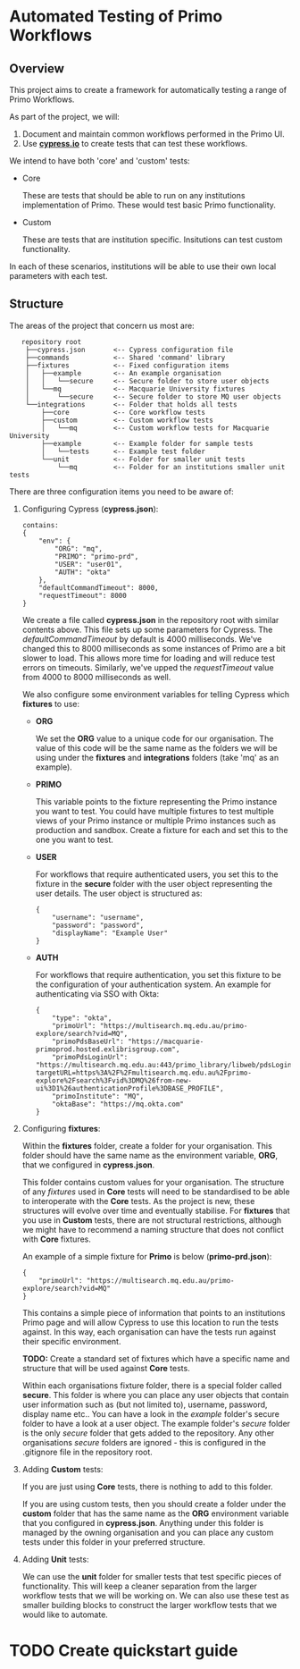 # Automated Testing of Primo Workflows

## Overview

This project aims to create a framework for automatically testing a range of Primo Workflows.

As part of the project, we will:

1. Document and maintain common workflows performed in the Primo UI.
2. Use [**cypress.io**](https://cypress.io) to create tests that can test these workflows.

We intend to have both 'core' and 'custom' tests:

-   Core

    These are tests that should be able to run on any institutions implementation of Primo. These would test basic Primo functionality.

-   Custom

    These are tests that are institution specific. Insitutions can test custom functionality.

In each of these scenarios, institutions will be able to use their own local parameters with each test.

## Structure

The areas of the project that concern us most are:

       repository root
        ├──cypress.json       <-- Cypress configuration file
        ├──commands           <-- Shared 'command' library
        ├──fixtures           <-- Fixed configuration items
        │   ├──example        <-- An example organisation
        │   │   └──secure     <-- Secure folder to store user objects
        │   └──mq             <-- Macquarie University fixtures
        │       └──secure     <-- Secure folder to store MQ user objects
        └──integrations       <-- Folder that holds all tests
            ├──core           <-- Core workflow tests
            ├──custom         <-- Custom workflow tests
            │   └──mq         <-- Custom workflow tests for Macquarie University
            ├──example        <-- Example folder for sample tests
            │   └──tests      <-- Example test folder
            └──unit           <-- Folder for smaller unit tests
                └──mq         <-- Folder for an institutions smaller unit tests

There are three configuration items you need to be aware of:

1.  Configuring Cypress (**cypress.json**):

        contains:
        {
            "env": {
                "ORG": "mq",
                "PRIMO": "primo-prd",
                "USER": "user01",
                "AUTH": "okta"
            },
            "defaultCommandTimeout": 8000,
            "requestTimeout": 8000
        }

    We create a file called **cypress.json** in the repository root with similar contents above. This file sets up some parameters for Cypress. The _defaultCommandTimeout_ by default is 4000 milliseconds. We've changed this to 8000 milliseconds as some instances of Primo are a bit slower to load. This allows more time for loading and will reduce test errors on timeouts. Similarly, we've upped the _requestTimeout_ value from 4000 to 8000 milliseconds as well.

    We also configure some environment variables for telling Cypress which **fixtures** to use:

    -   **ORG**

        We set the **ORG** value to a unique code for our organisation. The value of this code will be the same name as the folders we will be using under the **fixtures** and **integrations** folders (take 'mq' as an example).

    -   **PRIMO**

        This variable points to the fixture representing the Primo instance you want to test. You could have multiple fixtures to test multiple views of your Primo instance or multiple Primo instances such as production and sandbox. Create a fixture for each and set this to the one you want to test.

    -   **USER**

        For workflows that require authenticated users, you set this to the fixture in the **secure** folder with the user object representing the user details. The user object is structured as:

            {
                "username": "username",
                "password": "password",
                "displayName": "Example User"
            }

    -   **AUTH**

        For workflows that require authentication, you set this fixture to be the configuration of your authentication system. An example for authenticating via SSO with Okta:

            {
                "type": "okta",
                "primoUrl": "https://multisearch.mq.edu.au/primo-explore/search?vid=MQ",
                "primoPdsBaseUrl": "https://macquarie-primoprod.hosted.exlibrisgroup.com",
                "primoPdsLoginUrl": "https://multisearch.mq.edu.au:443/primo_library/libweb/pdsLogin?targetURL=https%3A%2F%2Fmultisearch.mq.edu.au%2Fprimo-explore%2Fsearch%3Fvid%3DMQ%26from-new-ui%3D1%26authenticationProfile%3DBASE_PROFILE",
                "primoInstitute": "MQ",
                "oktaBase": "https://mq.okta.com"
            }

2)  Configuring **fixtures**:

    Within the **fixtures** folder, create a folder for your organisation. This folder should have the same name as the environment variable, **ORG**, that we configured in **cypress.json**.

    This folder contains custom values for your organisation. The structure of any _fixtures_ used in **Core** tests will need to be standardised to be able to interoperate with the **Core** tests. As the project is new, these structures will evolve over time and eventually stabilise. For **fixtures** that you use in **Custom** tests, there are not structural restrictions, although we might have to recommend a naming structure that does not conflict with **Core** fixtures.

    An example of a simple fixture for **Primo** is below (**primo-prd.json**):


        {
            "primoUrl": "https://multisearch.mq.edu.au/primo-explore/search?vid=MQ"
        }

    This contains a simple piece of information that points to an institutions Primo page and will allow Cypress to use this location to run the tests against. In this way, each organisation can have the tests run against their specific environment.

    **TODO:** Create a standard set of fixtures which have a specific name and structure that will be used against **Core** tests.

    Within each organisations fixture folder, there is a special folder called **secure**. This folder is where you can place any user objects that contain user information such as (but not limited to), username, password, display name etc.. You can have a look in the _example_ folder's secure folder to have a look at a user object. The example folder's _secure_ folder is the only _secure_ folder that gets added to the repository. Any other organisations _secure_ folders are ignored - this is configured in the .gitignore file in the repository root.

3.  Adding **Custom** tests:

    If you are just using **Core** tests, there is nothing to add to this folder.

    If you are using custom tests, then you should create a folder under the **custom** folder that has the same name as the **ORG** environment variable that you configured in **cypress.json**. Anything under this folder is managed by the owning organisation and you can place any custom tests under this folder in your preferred structure.

4.  Adding **Unit** tests:

    We can use the **unit** folder for smaller tests that test specific pieces of functionality. This will keep a cleaner separation from the larger workflow tests that we will be working on. We can also use these test as smaller building blocks to construct the larger workflow tests that we would like to automate.

# TODO Create quickstart guide
